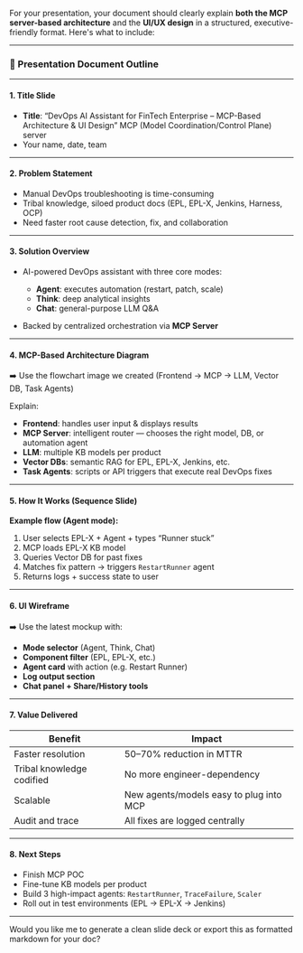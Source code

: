 For your presentation, your document should clearly explain **both the MCP server-based architecture** and the **UI/UX design** in a structured, executive-friendly format. Here's what to include:

---

### 📄 Presentation Document Outline

---

#### 1. **Title Slide**

* **Title**: “DevOps AI Assistant for FinTech Enterprise – MCP-Based Architecture & UI Design” MCP (Model Coordination/Control Plane) server
* Your name, date, team

---

#### 2. **Problem Statement**

* Manual DevOps troubleshooting is time-consuming
* Tribal knowledge, siloed product docs (EPL, EPL-X, Jenkins, Harness, OCP)
* Need faster root cause detection, fix, and collaboration

---

#### 3. **Solution Overview**

* AI-powered DevOps assistant with three core modes:

  * **Agent**: executes automation (restart, patch, scale)
  * **Think**: deep analytical insights
  * **Chat**: general-purpose LLM Q\&A
* Backed by centralized orchestration via **MCP Server**

---

#### 4. **MCP-Based Architecture Diagram**

➡️ Use the flowchart image we created (Frontend → MCP → LLM, Vector DB, Task Agents)

Explain:

* **Frontend**: handles user input & displays results
* **MCP Server**: intelligent router — chooses the right model, DB, or automation agent
* **LLM**: multiple KB models per product
* **Vector DBs**: semantic RAG for EPL, EPL-X, Jenkins, etc.
* **Task Agents**: scripts or API triggers that execute real DevOps fixes

---

#### 5. **How It Works (Sequence Slide)**

**Example flow (Agent mode):**

1. User selects EPL-X + Agent + types “Runner stuck”
2. MCP loads EPL-X KB model
3. Queries Vector DB for past fixes
4. Matches fix pattern → triggers `RestartRunner` agent
5. Returns logs + success state to user

---

#### 6. **UI Wireframe**

➡️ Use the latest mockup with:

* **Mode selector** (Agent, Think, Chat)
* **Component filter** (EPL, EPL-X, etc.)
* **Agent card** with action (e.g. Restart Runner)
* **Log output section**
* **Chat panel + Share/History tools**

---

#### 7. **Value Delivered**

| Benefit                   | Impact                                  |
| ------------------------- | --------------------------------------- |
| Faster resolution         | 50–70% reduction in MTTR                |
| Tribal knowledge codified | No more engineer-dependency             |
| Scalable                  | New agents/models easy to plug into MCP |
| Audit and trace           | All fixes are logged centrally          |

---

#### 8. **Next Steps**

* Finish MCP POC
* Fine-tune KB models per product
* Build 3 high-impact agents: `RestartRunner`, `TraceFailure`, `Scaler`
* Roll out in test environments (EPL → EPL-X → Jenkins)

---

Would you like me to generate a clean slide deck or export this as formatted markdown for your doc?
